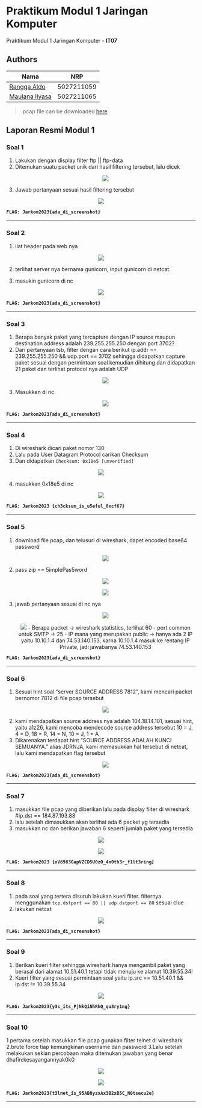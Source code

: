 # Praktikum Modul 1 Jaringan Komputer

Praktikum Modul 1 Jaringan Komputer - **IT07**

## Authors

| Nama                                                | NRP        |
| --------------------------------------------------- | ---------- |
| [Rangga Aldo](https://www.github.com/ranggaaldosas) | 5027211059 |
| [Maulana Ilyasa](https://www.github.com/xxx)        | 5027211065 |

> .pcap file can be downloaded [here](https://drive.google.com/drive/folders/1Jm2cuNbowi4W20roqYETuWLNqjSAEgQx)

## Laporan Resmi Modul 1

### Soal 1

1. Lakukan dengan display filter ftp || ftp-data
2. Ditemukan suatu packet unik dari hasil filtering tersebut, lalu dicek
   <p align="center">
    <img src="https://i.ibb.co/c82NmMB/1695384489491.jpg">
4. Jawab pertanyaan sesuai hasil filtering tersebut
<p align="center">
    <img src="https://i.ibb.co/tL6nBbD/1695384514023.jpg">
    
**`FLAG: Jarkom2023{ada_di_screenshot}`**

---

### Soal 2

1. liat header pada web nya
<p align="center">
    <img src="https://i.ibb.co/ZGYXZWT/1695384527680.jpg">

2. terlihat server nya bernama gunicorn, input gunicorn di netcat.

3. masukin gunicorn di nc
<p align="center">
    <img src="https://i.ibb.co/BwjpxmZ/1695384542387.jpg">

**`FLAG: Jarkom2023{ada_di_screenshot}`**

---

### Soal 3

1. Berapa banyak paket yang tercapture dengan IP source maupun destination address adalah 239.255.255.250 dengan port 3702?
2. Dari pertanyaan tsb, filter dengan cara berikut ip.addr == 239.255.255.250 && udp.port == 3702 sehingga didapatkan capture paket sesuai dengan permintaan soal kemudian dihitung dan didapatkan 21 paket dan terlihat protocol nya adalah UDP
   <p align="center">
    <img src="https://i.ibb.co/Y8jWJCK/1695384554735.jpg">
4. Masukkan di nc
   <p align="center">
    <img src="https://i.ibb.co/xzy1535/1695384563405.jpg">


**`FLAG: Jarkom2023{ada_di_screenshot}`**

---


### Soal 4

1. Di wireshark dicari paket nomor 130
2. Lalu pada User Datagram Protocol carikan Checksum
3. Dan didapatkan `Checksum: 0x18e5 [unverified]`

<p align="center">
    <img src=https://i.ibb.co/DpF1Ns6/image.png>
    
4. masukkan 0x18e5  di nc

<p align="center">
    <img src=https://i.ibb.co/6nVdD32/image.png>

**`FLAG: Jarkom2023 {ch3cksum_is_u5eful_0xcf67}`**

---

### Soal 5
1. download file pcap, dan telusuri di wireshark, dapet encoded base64 password
   <p align="center">
    <img src="https://i.ibb.co/jyHFwq4/1695385182942.jpg">
2. pass zip == 5implePas5word
   <p align="center">
    <img src="https://i.ibb.co/2vBk385/1695385214245.jpg">
   <p align="center">
    <img src="https://i.ibb.co/mvs6zsQ/1695385226520.jpg">
3. jawab pertanyaan sesuai di nc nya
   <p align="center">
    <img src="https://i.ibb.co/v3ydc0c/1695385238540.jpg">
   <p align="center">
    <img src="https://i.ibb.co/7r4FxmN/1695385250984.jpg">
   - Berapa packet -> wireshark statistics, terlihat 60
   - port common untuk SMTP -> 25
   - IP mana yang merupakan public -> hanya ada 2 IP yaitu 10.10.1.4 dan 74.53.140.153, karna 10.10.1.4 masuk ke rentang IP Private, jadi jawabanya 74.53.140.153

**`FLAG: Jarkom2023{ada_di_screenshot}`**

---

### Soal 6

1. Sesuai hint soal “server SOURCE ADDRESS 7812”, kami mencari packet bernomor 7812 di file pcap tersebut
   <p align="center">
    <img src="https://i.ibb.co/8cdNnRw/1695385278020.jpg">
3. kami mendapatkan source address nya adalah 104.18.14.101, sesuai hint, yaitu a1z26, kami mencoba mendecode source address tersebut
10 = J, 4 = D, 18 = R, 14 = N, 10 = J, 1 = A
4. Dikarenakan terdapat hint “SOURCE ADDRESS ADALAH KUNCI SEMUANYA.” alias JDRNJA, kami memasukkan hal tersebut di netcat, lalu kami mendapatkan flag tersebut
   <p align="center">
    <img src="https://i.ibb.co/QJDDBQf/1695385265541.jpg"

**`FLAG: Jarkom2023{ada_di_screenshot}`**


---

### Soal 7

1. masukkan file pcap yang diberikan lalu pada display filter di wireshark #ip.dst == 184.87.193.88
2. lalu setelah dimasukkan akan terlihat ada 6 packet yg tersedia
3. masukkan nc dan berikan jawaban 6 seperti jumlah paket yang tersedia

<p align="center">
    <img src=https://i.ibb.co/nM0cQGC/image.png>
<p align="center">
    <img src=https://i.ibb.co/wJ63krd/image.png>
    
**`FLAG: Jarkom2023 {oV6983GapVZCD5U0zO_4n0th3r_f1lt3ring}`**

---

### Soal 8

1. pada soal yang tertera  disuruh lakukan kueri filter. filternya menggunakan `tcp.dstport == 80 || udp.dstport == 80` sesuai clue
2. lakukan netcat
<p align="center">
    <img src="https://i.ibb.co/Vgsh8RP/1695385964838.jpg">
   
**`FLAG: Jarkom2023{ada_di_screenshot}`**

---

### Soal 9

1. Berikan kueri filter sehingga wireshark hanya mengambil paket yang berasal dari alamat 10.51.40.1 tetapi tidak menuju ke alamat 10.39.55.34!
2. Kueri filter yang sesuai permintaan soal yaitu ip.src == 10.51.40.1 && ip.dst != 10.39.55.34

<p align="center">
    <img src="https://i.ibb.co/mBDQKkM/image.png">


**`FLAG: Jarkom2023{y3s_its_PjNkQiNhRkQ_qu3ry1ng}`**

---

### Soal 10

1.pertama setelah masukkan file pcap gunakan filter telnet di wireshark
2.brute force tiap kemungkinan username dan password
3.Lalu setelah melakukan sekian percobaan maka ditemukan jawaban yang benar dhafin:kesayangannyak0k0

<p align="center">
    <img src="https://i.ibb.co/Hp27c6d/image.png">

<p align="center">
    <img src=https://i.ibb.co/58T8GdN/image.png>

**`FLAG: Jarkom2023{t3lnet_is_95AB8yzxAx3B2xB5C_N0tsecu2e}`**

---











